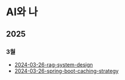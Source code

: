 # AI와 나

## 2025
### 3월
- [2024-03-26-rag-system-design](./_posts/2025-03-30-rag-system-design.md)
- [2024-03-26-spring-boot-caching-strategy](./_posts/2025-03-30-spring-boot-caching-strategy.md)
